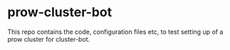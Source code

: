 # prow-cluster-bot
This repo contains the code, configuration files etc, to test setting up of a prow cluster for cluster-bot.
